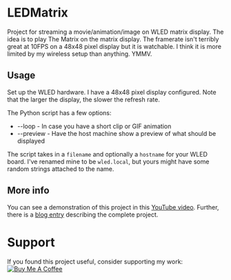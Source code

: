 # LEDMatrix
Project for streaming a movie/animation/image on WLED matrix display. The idea is to play The Matrix on the matrix display. The framerate isn't terribly great at 10FPS on a 48x48 pixel display but it is watchable. I think it is more limited by my wireless setup than anything. YMMV.

## Usage
Set up the WLED hardware. I have a 48x48 pixel display configured. Note that the larger the display, the slower the refresh rate.

The Python script has a few options:
- --loop - In case you have a short clip or GIF animation
- --preview - Have the host machine show a preview of what should be displayed

The script takes in a `filename` and optionally a `hostname` for your WLED board. I've renamed mine to be `wled.local`, but yours might have some random strings attached to the name.

## More info
You can see a demonstration of this project in this [YouTube video](https://youtu.be/EG4NQ7NBF4U). Further, there is a [blog entry](https://bandilabs.home.blog/2024/04/22/achievement-unlocked-the-matrix-on-a-matrix/) describing the complete project.

# Support
If you found this project useful, consider supporting my work:
[![Buy Me A Coffee](https://www.buymeacoffee.com/assets/img/custom_images/orange_img.png)](https://www.buymeacoff.ee/bandi13)
